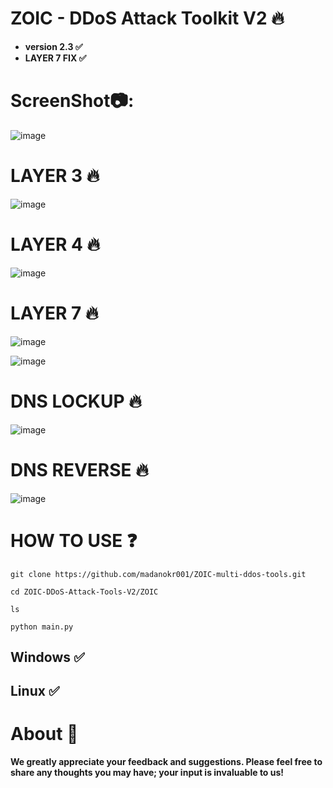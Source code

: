 # ZOIC - DDoS Attack Toolkit V2 🔥

- **version 2.3 ✅**
- **LAYER 7 FIX ✅**
  
# ScreenShot📷:
![image](https://github.com/user-attachments/assets/b8925867-8715-4224-b521-84afd9b60aab)



# LAYER 3 🔥
![image](https://github.com/user-attachments/assets/6a7241e9-7df9-45c2-b5f2-e70f4da7698b)


# LAYER 4 🔥
![image](https://github.com/user-attachments/assets/3b2ba91d-4e9b-4bd7-b151-4e64ac4b2aa5)


# LAYER 7 🔥
![image](https://github.com/user-attachments/assets/192be076-6b4b-4ff7-9668-d189b8d077ee)

![image](https://github.com/user-attachments/assets/10c077aa-35dc-4390-8bcc-88dc8e525a6c)



# DNS LOCKUP 🔥
![image](https://github.com/user-attachments/assets/9a6a9836-f832-426e-87ca-2ab5f491b67c)

# DNS REVERSE 🔥
![image](https://github.com/user-attachments/assets/5c667169-8a83-4fcf-a401-d1ae31e366ec)









# HOW TO USE ❓
```
git clone https://github.com/madanokr001/ZOIC-multi-ddos-tools.git
```
```
cd ZOIC-DDoS-Attack-Tools-V2/ZOIC
```
```
ls
```
```
python main.py
```

## Windows ✅
## Linux ✅

# About 🤑
**We greatly appreciate your feedback and suggestions. Please feel free to share any thoughts you may have; your input is invaluable to us!**






